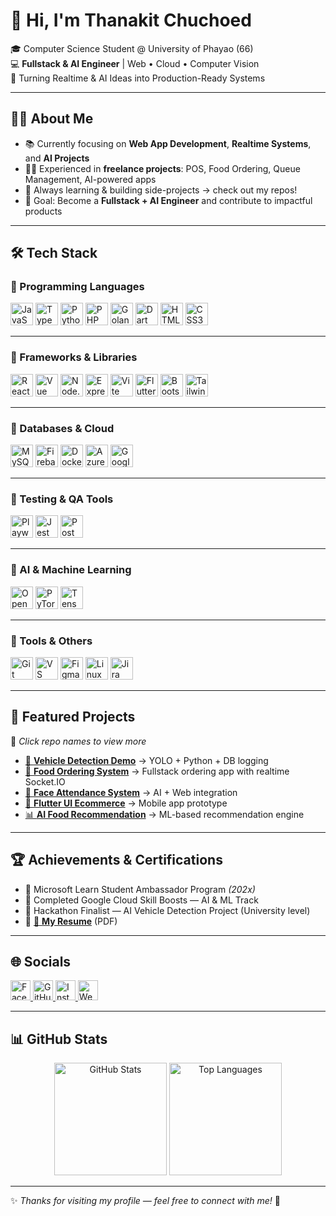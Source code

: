 # 👋 Hi, I'm **Thanakit Chuchoed**   
🎓 Computer Science Student @ University of Phayao (66)  
💻 **Fullstack & AI Engineer** | Web • Cloud • Computer Vision  
🚀 Turning Realtime & AI Ideas into Production-Ready Systems

---

## 🧑‍💻 About Me
- 📚 Currently focusing on **Web App Development**, **Realtime Systems**, and **AI Projects**  
- 👨‍💻 Experienced in **freelance projects**: POS, Food Ordering, Queue Management, AI-powered apps  
- 🌱 Always learning & building side-projects → check out my repos!  
- 🎯 Goal: Become a **Fullstack + AI Engineer** and contribute to impactful products

---

## 🛠️ Tech Stack

### 🔸 Programming Languages
<p align="left">
  <img src="https://raw.githubusercontent.com/danielcranney/readme-generator/main/public/icons/skills/javascript-colored.svg" width="36" height="36" alt="JavaScript" />
  <img src="https://raw.githubusercontent.com/danielcranney/readme-generator/main/public/icons/skills/typescript-colored.svg" width="36" height="36" alt="TypeScript" />
  <img src="https://raw.githubusercontent.com/danielcranney/readme-generator/main/public/icons/skills/python-colored.svg" width="36" height="36" alt="Python" />
  <img src="https://raw.githubusercontent.com/danielcranney/readme-generator/main/public/icons/skills/php-colored.svg" width="36" height="36" alt="PHP" />
  <img src="https://raw.githubusercontent.com/danielcranney/readme-generator/main/public/icons/skills/go-colored.svg" width="36" height="36" alt="Golang" />
  <img src="https://raw.githubusercontent.com/danielcranney/readme-generator/main/public/icons/skills/dart-colored.svg" width="36" height="36" alt="Dart" />
  <img src="https://raw.githubusercontent.com/danielcranney/readme-generator/main/public/icons/skills/html5-colored.svg" width="36" height="36" alt="HTML5" />
  <img src="https://raw.githubusercontent.com/danielcranney/readme-generator/main/public/icons/skills/css3-colored.svg" width="36" height="36" alt="CSS3" />
</p>

---

### 🔸 Frameworks & Libraries
<p align="left">
  <img src="https://raw.githubusercontent.com/danielcranney/readme-generator/main/public/icons/skills/react-colored.svg" width="36" height="36" alt="React" />
  <img src="https://raw.githubusercontent.com/danielcranney/readme-generator/main/public/icons/skills/vuejs-colored.svg" width="36" height="36" alt="Vue" />
  <img src="https://raw.githubusercontent.com/danielcranney/readme-generator/main/public/icons/skills/nodejs-colored.svg" width="36" height="36" alt="Node.js" />
  <img src="https://raw.githubusercontent.com/danielcranney/readme-generator/main/public/icons/skills/express-colored.svg" width="36" height="36" alt="Express.js" />
  <img src="https://raw.githubusercontent.com/danielcranney/readme-generator/main/public/icons/skills/vite-colored.svg" width="36" height="36" alt="Vite" />
  <img src="https://raw.githubusercontent.com/danielcranney/readme-generator/main/public/icons/skills/flutter-colored.svg" width="36" height="36" alt="Flutter" />
  <img src="https://raw.githubusercontent.com/danielcranney/readme-generator/main/public/icons/skills/bootstrap-colored.svg" width="36" height="36" alt="Bootstrap" />
  <img src="https://raw.githubusercontent.com/danielcranney/readme-generator/main/public/icons/skills/tailwindcss-colored.svg" width="36" height="36" alt="TailwindCSS" />
</p>

---

### 🔸 Databases & Cloud
<p align="left">
  <img src="https://raw.githubusercontent.com/danielcranney/readme-generator/main/public/icons/skills/mysql-colored.svg" width="36" height="36" alt="MySQL" />
  <img src="https://raw.githubusercontent.com/danielcranney/readme-generator/main/public/icons/skills/firebase-colored.svg" width="36" height="36" alt="Firebase" />
  <img src="https://raw.githubusercontent.com/danielcranney/readme-generator/main/public/icons/skills/docker-colored.svg" width="36" height="36" alt="Docker" />
  <img src="https://raw.githubusercontent.com/danielcranney/readme-generator/main/public/icons/skills/azure-colored.svg" width="36" height="36" alt="Azure" />
  <img src="https://raw.githubusercontent.com/danielcranney/readme-generator/main/public/icons/skills/googlecloud-colored.svg" width="36" height="36" alt="Google Cloud" />
</p>

---

### 🧪 Testing & QA Tools
<p align="left">
  <img src="https://playwright.dev/img/playwright-logo.svg" width="36" height="36" alt="Playwright" />
  <img src="https://raw.githubusercontent.com/danielcranney/readme-generator/main/public/icons/skills/jest-colored.svg" width="36" height="36" alt="Jest" />
  <img src="https://www.svgrepo.com/show/354202/postman-icon.svg" width="36" height="36" alt="Postman" />
</p>

---

### 🤖 AI & Machine Learning
<p align="left">
  <img src="https://www.vectorlogo.zone/logos/opencv/opencv-icon.svg" width="36" height="36" alt="OpenCV" />
  <img src="https://raw.githubusercontent.com/danielcranney/readme-generator/main/public/icons/skills/pytorch-colored.svg" width="36" height="36" alt="PyTorch" />
  <img src="https://www.vectorlogo.zone/logos/tensorflow/tensorflow-icon.svg" width="36" height="36" alt="TensorFlow" />
</p>

---

### 🧰 Tools & Others
<p align="left">
  <img src="https://cdn.jsdelivr.net/gh/devicons/devicon/icons/git/git-original.svg" width="36" height="36" alt="Git" />
  <img src="https://code.visualstudio.com/assets/images/code-stable.png" width="36" height="36" alt="VS Code" />
  <img src="https://www.vectorlogo.zone/logos/figma/figma-icon.svg" width="36" height="36" alt="Figma" />
  <img src="https://cdn.jsdelivr.net/gh/devicons/devicon/icons/linux/linux-original.svg" width="36" height="36" alt="Linux" />
  <img src="https://seeklogo.com/images/J/jira-logo-FD39F795A7-seeklogo.com.png" width="36" height="36" alt="Jira" />
</p>

---

## 📌 Featured Projects
🔗 *Click repo names to view more*  

- [🚗 **Vehicle Detection Demo**](https://github.com/faryporza/vehicle-detection-demo) → YOLO + Python + DB logging  
- [🍔 **Food Ordering System**](https://github.com/faryporza/food_ordering) → Fullstack ordering app with realtime Socket.IO  
- [📸 **Face Attendance System**](https://github.com/faryporza/face-attendance-system) → AI + Web integration  
- [📱 **Flutter UI Ecommerce**](https://github.com/faryporza/flutter-ui-ecommerce) → Mobile app prototype  
- [📊 **AI Food Recommendation**](https://github.com/faryporza/ai-food-recommendation) → ML-based recommendation engine

---

## 🏆 Achievements & Certifications
- 🥇 Microsoft Learn Student Ambassador Program *(202x)*  
- 🧠 Completed Google Cloud Skill Boosts — AI & ML Track  
- 🚀 Hackathon Finalist — AI Vehicle Detection Project (University level)  
- 📜 [📄 **My Resume**](https://your-resume-link.com) (PDF)

---

## 🌐 Socials
<p align="left">
  <a href="https://www.facebook.com/profile.php?id=100018481330637" target="_blank" rel="noreferrer">
    <img src="https://raw.githubusercontent.com/danielcranney/readme-generator/main/public/icons/socials/facebook.svg" width="32" height="32" alt="Facebook" />
  </a>
  <a href="https://github.com/faryporza" target="_blank" rel="noreferrer">
    <img src="https://raw.githubusercontent.com/danielcranney/readme-generator/main/public/icons/socials/github.svg" width="32" height="32" alt="GitHub" />
  </a>
  <a href="http://www.instagram.com/farypor" target="_blank" rel="noreferrer">
    <img src="https://raw.githubusercontent.com/danielcranney/readme-generator/main/public/icons/socials/instagram.svg" width="32" height="32" alt="Instagram" />
  </a>
  <a href="https://faryporza.github.io/webpage-thanakit/" target="_blank" rel="noreferrer">
    <img src="https://raw.githubusercontent.com/danielcranney/readme-generator/main/public/icons/socials/website.svg" width="32" height="32" alt="Website" />
  </a>
</p>

---

## 📊 GitHub Stats
<p align="center">
  <img src="https://github-readme-stats.vercel.app/api?username=faryporza&show_icons=true&theme=tokyonight" alt="GitHub Stats" height="180" />
  <img src="https://github-readme-stats.vercel.app/api/top-langs/?username=faryporza&layout=compact&theme=tokyonight" alt="Top Languages" height="180" />
</p>

---

✨ *Thanks for visiting my profile — feel free to connect with me!* 🚀
